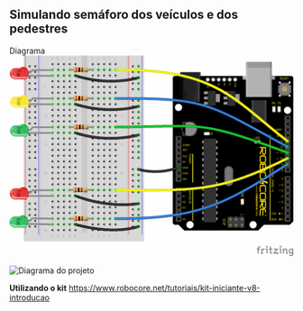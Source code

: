## **Simulando semáforo dos veículos e dos pedestres**

  
  Diagrama
  ![Diagrama do projeto](198_img_2_H.png)  


![![Diagrama do projeto](capau2b.png)](https://youtu.be/BqWgZ77pYTw)

**Utilizando o kit**
https://www.robocore.net/tutoriais/kit-iniciante-v8-introducao 